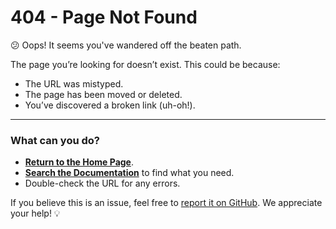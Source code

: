 # 404 - Page Not Found

😕 Oops! It seems you've wandered off the beaten path.

The page you’re looking for doesn’t exist. This could be because:

- The URL was mistyped.
- The page has been moved or deleted.
- You’ve discovered a broken link (uh-oh!).

---

### What can you do?

- **[Return to the Home Page](index.md)**.
- **[Search the Documentation](index.md)** to find what you need.
- Double-check the URL for any errors.

If you believe this is an issue, feel free to [report it on GitHub](https://github.com/Naneet/SignLink-ISL/issues). We appreciate your help! 💡
